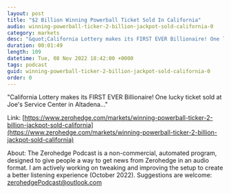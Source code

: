 ```yaml
---
layout: post
title: "$2 Billion Winning Powerball Ticket Sold In California"
audio: winning-powerball-ticker-2-billion-jackpot-sold-california-0
category: markets
desc: "&quot;California Lottery makes its FIRST EVER Billionaire! One lucky ticket sold at Joe's Service Center in Altadena...&quot; "
duration: 00:01:49
length: 109
datetime: Tue, 08 Nov 2022 18:42:00 +0000
tags: podcast
guid: winning-powerball-ticker-2-billion-jackpot-sold-california-0
order: 0
---
```

&quot;California Lottery makes its FIRST EVER Billionaire! One lucky ticket sold at Joe's Service Center in Altadena...&quot; 

Link: [https://www.zerohedge.com/markets/winning-powerball-ticker-2-billion-jackpot-sold-california](https://www.zerohedge.com/markets/winning-powerball-ticker-2-billion-jackpot-sold-california)

About: The Zerohedge Podcast is a non-commercial, automated program, designed to give people a way to get news from Zerohedge in an audio format.  I am actively working on tweaking and improving the setup to create a better listening experience (October 2022).  Suggestions are welcome: [zerohedgePodcast@outlook.com](mailto:zerohedgePodcast@outlook.com)